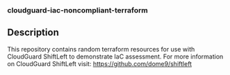 ### cloudguard-iac-noncompliant-terraform

## Description

This repository contains random terraform resources for use with CloudGuard ShiftLeft to demonstrate IaC assessment.  For more information on CloudGuard ShiftLeft visit: https://github.com/dome9/shiftleft
